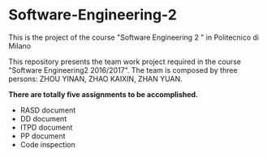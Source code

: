 # Software-Engineering-2
This is the project of the course "Software Engineering 2 " in Politecnico di Milano

This repository presents the team work project required in the course "Software Engineering2 2016/2017".
The team is composed by three persons: ZHOU YINAN, ZHAO KAIXIN, ZHAN YUAN.

**There are totally five assignments to be accomplished.**
* RASD document
* DD document
* ITPD document
* PP document
* Code inspection

